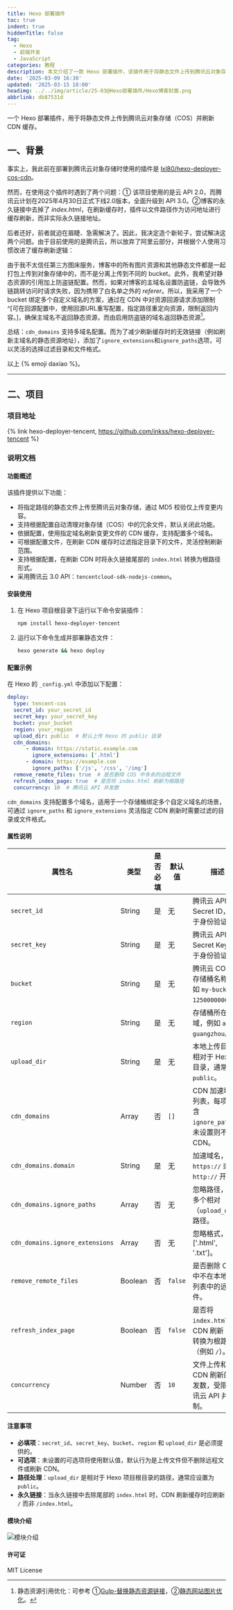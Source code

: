 ```yaml
---
title: Hexo 部署插件
toc: true
indent: true
hiddenTitle: false
tag:
  - Hexo
  - 前端开发
  - JavaScript
categories: 教程
description: 本文介绍了一款 Hexo 部署插件，该插件用于将静态文件上传到腾讯云对象存储（COS）并刷新 CDN 缓存。文章涵盖了插件的功能、安装步骤、配置示例和关键属性，确保 Hexo 项目的部署过程高效灵活。
date: '2025-03-09 16:30'
updated: '2025-03-15 18:00'
headimg: ../../img/article/25-03@Hexo部署插件/Hexo博客封面.png
abbrlink: db87531d
---
```


一个 Hexo 部署插件，用于将静态文件上传到腾讯云对象存储（COS）并刷新 CDN 缓存。

<!-- more -->

## 一、背景

事实上，我此前在部署到腾讯云对象存储时使用的插件是 [lxl80/hexo-deployer-cos-cdn](https://github.com/lxl80/hexo-deployer-cos-cdn)。

然而，在使用这个插件时遇到了两个问题：① 该项目使用的是云 API 2.0，而腾讯云计划在2025年4月30日正式下线2.0版本，全面升级到 API 3.0。②博客的永久链接中去掉了 *index.html*，在刷新缓存时，插件以文件路径作为访问地址进行缓存刷新，而非实际永久链接地址。

后者还好，前者就迫在眉睫、急需解决了。因此，我决定造个新轮子，尝试解决这两个问题。由于目前使用的是腾讯云，所以放弃了阿里云部分，并根据个人使用习惯改进了缓存刷新逻辑：

由于我不太信任第三方图床服务，博客中的所有图片资源和其他静态文件都是一起打包上传到对象存储中的，而不是分离上传到不同的 bucket。此外，我希望对静态资源的引用加上防盗链配置。然而，如果对博客的主域名设置防盗链，会导致外链跳转访问时请求失败，因为携带了白名单之外的 *referer*。所以，我采用了一个 bucket 绑定多个自定义域名的方案，通过在 CDN 中对资源回源请求添加限制^[可在回源配置中，使用回源URL重写配置，指定路径重定向资源，限制返回内容。]，确保主域名不返回静态资源，而由启用防盗链的域名返回静态资源[^static]。

[^static]: 静态资源引用优化：可参考 ①[Gulp-替换静态资源链接](https://inkss.cn/post/42987b6b/#Gulp-%E6%9B%BF%E6%8D%A2%E9%9D%99%E6%80%81%E8%B5%84%E6%BA%90%E9%93%BE%E6%8E%A5)，②[静态网站图片优化](https://inkss.cn/post/9659af8e/)。

总结：`cdn_domains` 支持多域名配置。而为了减少刷新缓存时的无效链接（例如刷新主域名的静态资源地址），添加了`ignore_extensions`和`ignore_paths`选项，可以灵活的选择过滤目录和文件格式。

以上 {% emoji daxiao %}。

------

## 二、项目

### 项目地址

{% link hexo-deployer-tencent, https://github.com/inkss/hexo-deployer-tencent %}

### 说明文档

#### 功能概述

该插件提供以下功能：

- 将指定路径的静态文件上传至腾讯云对象存储，通过 MD5 校验仅上传变更内容。
- 支持根据配置自动清理对象存储（COS）中的冗余文件，默认关闭此功能。
- 依据配置，使用指定域名刷新变更文件的 CDN 缓存，支持配置多个域名。
- 可根据配置文件，在刷新 CDN 缓存时过滤指定目录下的文件，灵活控制刷新范围。
- 支持根据配置，在刷新 CDN 时将永久链接尾部的 `index.html` 转换为根路径形式。
- 采用腾讯云 3.0 API：`tencentcloud-sdk-nodejs-common`。

#### 安装使用

1. 在 Hexo 项目根目录下运行以下命令安装插件：

    ```bash
    npm install hexo-deployer-tencent
    ```

2. 运行以下命令生成并部署静态文件：

    ```bash
    hexo generate && hexo deploy
    ```

#### 配置示例

在 Hexo 的 `_config.yml` 中添加以下配置：

```yaml
deploy:
  type: tencent-cos
  secret_id: your_secret_id
  secret_key: your_secret_key
  bucket: your_bucket
  region: your_region
  upload_dir: public  # 默认上传 Hexo 的 public 目录
  cdn_domains:
      - domain: https://static.example.com
        ignore_extensions: ['.html']
      - domain: https://example.com
        ignore_paths: ['/js', '/css', '/img']
  remove_remote_files: true  # 是否删除 COS 中多余的远程文件
  refresh_index_page: true  # 是否将 index.html 刷新为根路径
  concurrency: 10  # 腾讯云 API 并发数
```

`cdn_domains` 支持配置多个域名，适用于一个存储桶绑定多个自定义域名的场景，可通过 `ignore_paths` 和 `ignore_extensions` 灵活指定 CDN 刷新时需要过滤的目录或文件格式。

#### 属性说明

| 属性名              | 类型    | 是否必填 | 默认值 | 描述                                                         |
| ------------------- | ------- | -------- | ------ | ------------------------------------------------------------ |
| `secret_id`         | String  | 是       | 无     | 腾讯云 API 的 Secret ID，用于身份验证。                      |
| `secret_key`        | String  | 是       | 无     | 腾讯云 API 的 Secret Key，用于身份验证。                     |
| `bucket`            | String  | 是       | 无     | 腾讯云 COS 的存储桶名称，例如 `my-bucket-1250000000`。       |
| `region`            | String  | 是       | 无     | 存储桶所在区域，例如 `ap-guangzhou`。                        |
| `upload_dir`        | String  | 是       | 无     | 本地上传目录，相对于 Hexo 根目录，通常为 `public`。          |
| `cdn_domains`       | Array   | 否       | `[]`   | CDN 加速域名列表，每项可包含 `ignore_paths`，未设置则不刷新 CDN。 |
| `cdn_domains.domain` | String | 是 | 无 | 加速域名，以 `https://` 或 `http://` 开头。 |
| `cdn_domains.ignore_paths` | Array | 否 | 无 | 忽略路径，支持多个相对（`upload_dir`）路径。 |
| `cdn_domains.ignore_extensions` | Array | 否 | 无 | 忽略格式，例：['.html', '.txt']。 |
| `remove_remote_files` | Boolean | 否    | `false` | 是否删除 COS 中不在本地文件列表中的远程文件。                |
| `refresh_index_page`  | Boolean | 否    | `false` | 是否将 `index.html` 的 CDN 刷新 URL 转换为根路径（例如 `/`）。 |
| `concurrency`       | Number  | 否       | `10`   | 文件上传和 CDN 刷新的并发数，受限于腾讯云 API 并发限制。      |

#### 注意事项

- **必填项**：`secret_id`、`secret_key`、`bucket`、`region` 和 `upload_dir` 是必须提供的。
- **可选项**：未设置的可选项将使用默认值，默认行为是上传文件但不删除远程文件或刷新 CDN。
- **路径处理**：`upload_dir` 是相对于 Hexo 项目根目录的路径，通常应设置为 `public`。
- **永久链接**：当永久链接中去除尾部的 `index.html` 时，CDN 刷新缓存时应刷新 `/` 而非 `/index.html`。

#### 模块介绍

![模块介绍](../../img/article/25-03@Hexo部署插件/export.svg)

#### 许可证

MIT License
